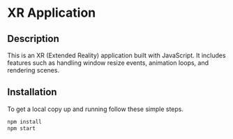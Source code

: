 # XR Application
## Description

This is an XR (Extended Reality) application built with JavaScript. It includes features such as handling window resize events, animation loops, and rendering scenes.

## Installation

To get a local copy up and running follow these simple steps.

```bash
npm install
npm start